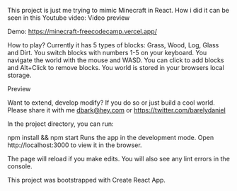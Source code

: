 This project is just me trying to mimic Minecraft in React. How i did it can be seen in this Youtube video: Video preview

Demo: https://minecraft-freecodecamp.vercel.app/

How to play?
Currently it has 5 types of blocks: Grass, Wood, Log, Glass and Dirt. You switch blocks with numbers 1-5 on your keyboard. You navigate the world with the mouse and WASD. You can click to add blocks and Alt+Click to remove blocks. You world is stored in your browsers local storage.

Preview

Want to extend, develop modify?
If you do so or just build a cool world. Please share it with me dbark@hey.com or https://twitter.com/barelydaniel

In the project directory, you can run:

npm install && npm start
Runs the app in the development mode.
Open http://localhost:3000 to view it in the browser.

The page will reload if you make edits.
You will also see any lint errors in the console.

This project was bootstrapped with Create React App.
